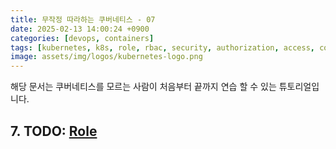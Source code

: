 ```yaml
---
title: 무작정 따라하는 쿠버네티스 - 07
date: 2025-02-13 14:00:24 +0900
categories: [devops, containers]
tags: [kubernetes, k8s, role, rbac, security, authorization, access, control, devops, containers]     # TAG names should always be lowercase
image: assets/img/logos/kubernetes-logo.png
---
```


해당 문서는 쿠버네티스를 모르는 사람이 처음부터 끝까지 연습 할 수 있는 튜토리얼입니다.


## 7. TODO: [Role](https://kubernetes.io/docs/reference/access-authn-authz/rbac/)
